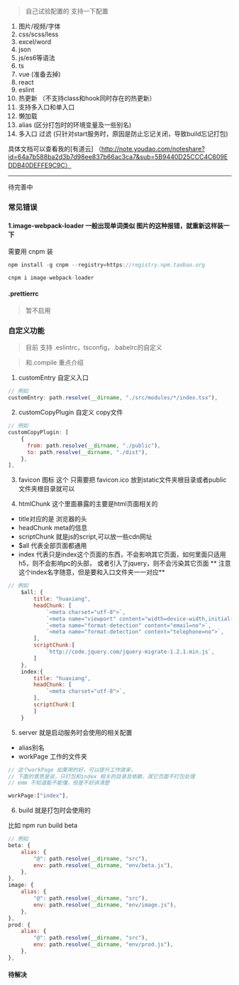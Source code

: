 > 自己试验配置的
支持一下配置
1. 图片/视频/字体
2. css/scss/less
3. excel/word
4. json
5. js/es6等语法
6. ts
7. vue (准备去掉)
8. react
9. eslint
10. 热更新 （不支持class和hook同时存在的热更新）
11. 支持多入口和单入口
12. 懒加载 
13. alias (区分打包时的环境变量及一些别名)
14. 多入口 过滤 (只针对start服务时，原因是防止忘记关闭，导致build忘记打包)

具体文档可以查看我的[有道云] （http://note.youdao.com/noteshare?id=64a7b588ba2d3b7d98ee837b66ac3ca7&sub=5B9440D25CCC4C609EDDB40DEFFE9C9C）

---
待完善中

### 常见错误

#### 1.image-webpack-loader  一般出现单词类似 图片的这种报错，就重新这样装一下

需要用 cnpm 装

```javascript
npm install -g cnpm --registry=https://registry.npm.taobao.org

cnpm i image-webpack-loader
```

#### .prettierrc 

> 暂不启用

### 自定义功能

> 目前 支持 .eslintrc，tsconfig，.babelrc的自定义

> 和.compile  重点介绍

1. customEntry 自定义入口

```javascript
// 例如
customEntry: path.resolve(__dirname, "./src/modules/*/index.tsx"),
```

2. customCopyPlugin 自定义 copy文件
```javascript
// 例如
customCopyPlugin: [
    {
      from: path.resolve(__dirname, "./public"),
      to: path.resolve(__dirname, "./dist"),
    },
],
```
3. favicon 图标
这个 只需要把 favicon.ico 放到static文件夹根目录或者public文件夹根目录就可以

4. htmlChunk  这个里面暴露的主要是html页面相关的

* title对应的是 浏览器的头
* headChunk  meta的信息
* scriptChunk 就是js的script,可以放一些cdn网址
* $all 代表全部页面都通用
* index 代表只是index这个页面的东西，不会影响其它页面，如何里面只适用h5，则不会影响pc的头部，  或者引入了jquery，则不会污染其它页面  ** 注意这个index名字随意，但是要和入口文件夹一一对应**

```javascript
// 例如
    $all: {
        title: "huaxiang",
        headChunk: [
            `<meta charset="utf-8">`,
            `<meta name="viewport" content="width=device-width,initial-scale=1,minimum-scale=1,maximum-scale=1,user-scalable=no"/>`,
            `<meta name="format-detection" content="email=no">`,
            `<meta name="format-detection" content="telephone=no">`,
        ],
        scriptChunk:[
            `http://code.jquery.com/jquery-migrate-1.2.1.min.js`,
        ]
    },  
    index:{
        title: "huaxiang",
        headChunk: [
            `<meta charset="utf-8">`,
        ],
        scriptChunk:[
        ]
    }
```

5. server 就是启动服务时会使用的相关配置

* alias别名
* workPage 工作的文件夹
```JavaScript
// 这个workPage 如果用的好，可以提升工作效率，
// 下面的意思是说，只打包和index 相关的目录及依赖，其它页面不打包处理
// emm 不知道能不能懂，但是不好讲清楚

workPage:["index"],
```


6. build 就是打包时会使用的

比如 npm run build beta


```javascript
// 例如
beta: {
    alias: {
        "@": path.resolve(__dirname, "src"),
        env: path.resolve(__dirname, "env/beta.js"),
    },
},
image: {
    alias: {
        "@": path.resolve(__dirname, "src"),
        env: path.resolve(__dirname, "env/image.js"),
    },
},
prod: {
    alias: {
        "@": path.resolve(__dirname, "src"),
        env: path.resolve(__dirname, "env/prod.js"),
    },
},
```

#### 待解决 
